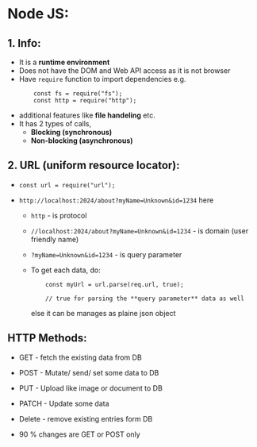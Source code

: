 # Node JS:

## 1. Info:

- It is a **runtime environment**
- Does not have the DOM and Web API access as it is not browser
- Have `require` function to import dependencies
  e.g.
  ```
      const fs = require("fs");
      const http = require("http");
  ```
- additional features like **file handeling** etc.
- It has 2 types of calls,
  - **Blocking (synchronous)**
  - **Non-blocking (asynchronous)**

## 2. URL (uniform resource locator):

- `const url = require("url");`
- `http://localhost:2024/about?myName=Unknown&id=1234` here

  - `http` - is protocol
  - `//localhost:2024/about?myName=Unknown&id=1234` - is domain (user friendly name)
  - `?myName=Unknown&id=1234` - is query parameter
  - To get each data, do:

    ```
        const myUrl = url.parse(req.url, true);

        // true for parsing the **query parameter** data as well

    ```

    else it can be manages as plaine json object

## HTTP Methods:

- GET - fetch the existing data from DB
- POST - Mutate/ send/ set some data to DB
- PUT - Upload like image or document to DB
- PATCH - Update some data
- Delete - remove existing entries form DB

- 90 % changes are GET or POST only
